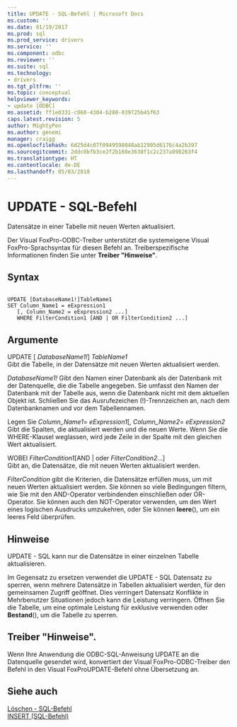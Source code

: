 ```yaml
---
title: UPDATE - SQL-Befehl | Microsoft Docs
ms.custom: ''
ms.date: 01/19/2017
ms.prod: sql
ms.prod_service: drivers
ms.service: ''
ms.component: odbc
ms.reviewer: ''
ms.suite: sql
ms.technology:
- drivers
ms.tgt_pltfrm: ''
ms.topic: conceptual
helpviewer_keywords:
- update [ODBC]
ms.assetid: ff1e0331-c060-4304-b280-039725b45f63
caps.latest.revision: 5
author: MightyPen
ms.author: genemi
manager: craigg
ms.openlocfilehash: 6d25d4c07f0949598048ab12905d6176c4a2b397
ms.sourcegitcommit: 2ddc0bfb3ce2f2b160e3638f1c2c237a898263f4
ms.translationtype: HT
ms.contentlocale: de-DE
ms.lasthandoff: 05/03/2018
---
```

# <a name="update---sql-command"></a>UPDATE - SQL-Befehl
Datensätze in einer Tabelle mit neuen Werten aktualisiert.  
  
 Der Visual FoxPro-ODBC-Treiber unterstützt die systemeigene Visual FoxPro-Sprachsyntax für diesen Befehl an. Treiberspezifische Informationen finden Sie unter **Treiber "Hinweise"**.  
  
## <a name="syntax"></a>Syntax  
  
```  
  
UPDATE [DatabaseName1!]TableName1  
SET Column_Name1 = eExpression1  
   [, Column_Name2 = eExpression2 ...]  
   WHERE FilterCondition1 [AND | OR FilterCondition2 ...]  
```  
  
## <a name="arguments"></a>Argumente  
 UPDATE [ *DatabaseName1!*] *TableName1*  
 Gibt die Tabelle, in der Datensätze mit neuen Werten aktualisiert werden.  
  
 *DatabaseName1!* Gibt den Namen einer Datenbank als der Datenbank mit der Datenquelle, die die Tabelle angegeben. Sie umfasst den Namen der Datenbank mit der Tabelle aus, wenn die Datenbank nicht mit dem aktuellen Objekt ist. Schließen Sie das Ausrufezeichen (!)-Trennzeichen an, nach dem Datenbanknamen und vor dem Tabellennamen.  
  
 Legen Sie *Column_Name1*= *eExpression1*[, *Column_Name2*= *eExpression2*  
 Gibt die Spalten, die aktualisiert werden und die neuen Werte. Wenn Sie die WHERE-Klausel weglassen, wird jede Zeile in der Spalte mit den gleichen Wert aktualisiert.  
  
 WOBEI *FilterCondition1*[AND &#124; oder *FilterCondition2*...]  
 Gibt an, die Datensätze, die mit neuen Werten aktualisiert werden.  
  
 *FilterCondition* gibt die Kriterien, die Datensätze erfüllen muss, um mit neuen Werten aktualisiert werden. Sie können so viele Bedingungen filtern, wie Sie mit den AND-Operator verbindenden einschließen oder OR-Operator. Sie können auch den NOT-Operator verwenden, um den Wert eines logischen Ausdrucks umzukehren, oder Sie können **leere**(), um ein leeres Feld überprüfen.  
  
## <a name="remarks"></a>Hinweise  
 UPDATE - SQL kann nur die Datensätze in einer einzelnen Tabelle aktualisieren.  
  
 Im Gegensatz zu ersetzen verwendet die UPDATE - SQL Datensatz zu sperren, wenn mehrere Datensätze in Tabellen aktualisiert werden, für den gemeinsamen Zugriff geöffnet. Dies verringert Datensatz Konflikte in Mehrbenutzer Situationen jedoch kann die Leistung verringern. Öffnen Sie die Tabelle, um eine optimale Leistung für exklusive verwenden oder **Bestand**(), um die Tabelle zu sperren.  
  
## <a name="driver-remarks"></a>Treiber "Hinweise".  
 Wenn Ihre Anwendung die ODBC-SQL-Anweisung UPDATE an die Datenquelle gesendet wird, konvertiert der Visual FoxPro-ODBC-Treiber den Befehl in den Visual FoxProUPDATE-Befehl ohne Übersetzung an.  
  
## <a name="see-also"></a>Siehe auch  
 [Löschen - SQL-Befehl](../../odbc/microsoft/delete-sql-command.md)   
 [INSERT (SQL-Befehl)](../../odbc/microsoft/insert-sql-command.md)
